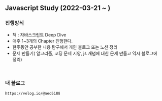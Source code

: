## Javascript Study (2022-03-21 ~ )
### 진행방식
* 책 : 자바스크립트 Deep Dive
* 매주 1~3개의 Chapter 진행한다. 
* 한주동안 공부한 내용 탐구해서 개인 블로그 또는 노션 정리
* 문제 만들기( 알고리즘, 코딩 문제 지양, js 개념에 대한 문제 만들고 역시 블로그에 정리)

<br>

### 내 블로그 
```
https://velog.io/@neo5188
```
